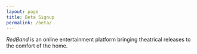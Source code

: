 ```yaml
---
layout: page
title: Beta Signup
permalink: /beta/
---
```

*RedBand* is an online entertainment platform bringing theatrical releases to the comfort of the home.

